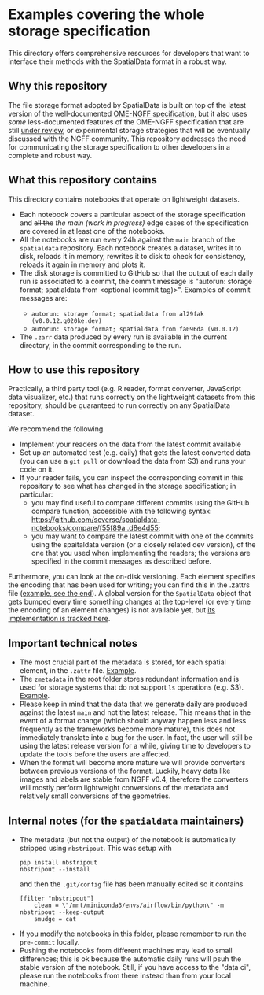 # Examples covering the whole storage specification

This directory offers comprehensive resources for developers that want to interface their methods with the SpatialData format in a robust way.

## Why this repository

The file storage format adopted by SpatialData is built on top of the latest version of the well-documented [OME-NGFF specification](https://ngff.openmicroscopy.org/latest/index.html), but it also uses _some_ less-documented features of the OME-NGFF specification that are still [under review](https://github.com/ome/ngff/pulls?q=is%3Apr+is%3Aopen+sort%3Aupdated-desc), or experimental storage strategies that will be eventually discussed with the NGFF community.
This repository addresses the need for communicating the storage specification to other developers in a complete and robust way.

## What this repository contains

This directory contains notebooks that operate on lightweight datasets.

-   Each notebook covers a particular aspect of the storage specification and ~~all the~~ _the main (work in progress)_ edge cases of the specification are covered in at least one of the notebooks.
-   All the notebooks are run every 24h against the `main` branch of the `spatialdata` repository. Each notebook creates a dataset, writes it to disk, reloads it in memory, rewrites it to disk to check for consistency, reloads it again in memory and plots it.
-   The disk storage is committed to GitHub so that the output of each daily run is associated to a commit, the commit message is "autorun: storage format; spatialdata from <commit hash> <optional (commit tag)>". Examples of commit messages are:
    -   `autorun: storage format; spatialdata from al29fak (v0.0.12.q020ke.dev)`
    -   `autorun: storage format; spatialdata from fa096da (v0.0.12)`
-   The `.zarr` data produced by every run is available in the current directory, in the commit corresponding to the run.

## How to use this repository

Practically, a third party tool (e.g. R reader, format converter, JavaScript data visualizer, etc.) that runs correctly on the lightweight datasets from this repository, should be guaranteed to run correctly on any SpatialData dataset.

We recommend the following.

-   Implement your readers on the data from the latest commit available
-   Set up an automated test (e.g. daily) that gets the latest converted data (you can use a `git pull` or download the data from S3) and runs your code on it.
-   If your reader fails, you can inspect the corresponding commit in this repository to see what has changed in the storage specification; in particular:
    -   you may find useful to compare different commits using the GitHub compare function, accessible with the following syntax: https://github.com/scverse/spatialdata-notebooks/compare/f55f89a..d8e4d55;
    -   you may want to compare the latest commit with one of the commits using the spaitaldata version (or a closely related dev version), of the one that you used when implementing the readers; the versions are specified in the commit messages as described before.

Furthermore, you can look at the on-disk versioning. Each element specifies the encoding that has been used for writing; you can find this in the .zattrs file ([example, see the end](https://github.com/scverse/spatialdata-notebooks/blob/main/notebooks/developers_resources/storage_format/transformation_affine.zarr/points/blobs_points/.zattrs)).
A global version for the `SpatialData` object that gets bumped every time something changes at the top-level (or every time the encoding of an element changes) is not available yet, but [its implementation is tracked here](https://github.com/scverse/spatialdata/issues/356).

## Important technical notes

-   The most crucial part of the metadata is stored, for each spatial element, in the `.zattr` file. [Example](transformation_identity.zarr/images/blobs_image/.zattrs).
-   The `zmetadata` in the root folder stores redundant information and is used for storage systems that do not support `ls` operations (e.g. S3). [Example](transformation_identity.zarr/zmetadata).
-   Please keep in mind that the data that we generate daily are produced against the latest `main` and not the latest release. This means that in the event of a format change (which should anyway happen less and less frequently as the frameworks become more mature), this does not immediately translate into a bug for the user. In fact, the user will still be using the latest release version for a while, giving time to developers to update the tools before the users are affected.
-   When the format will become more mature we will provide converters between previous versions of the format. Luckily, heavy data like images and labels are stable from NGFF v0.4, therefore the converters will mostly perform lightweight conversions of the metadata and relatively small conversions of the geometries.

## Internal notes (for the `spatialdata` maintainers)

-   The metadata (but not the output) of the notebook is automatically stripped using `nbstripout`. This was setup with
    ```
    pip install nbstripout
    nbstripout --install
    ```
    and then the `.git/config` file has been manually edited so it contains
    ```
    [filter "nbstripout"]
        clean = \"/mnt/miniconda3/envs/airflow/bin/python\" -m nbstripout --keep-output
        smudge = cat
    ```
-   If you modify the notebooks in this folder, please remember to run the `pre-commit` locally.
-   Pushing the notebooks from different machines may lead to small differences; this is ok because the automatic daily runs will psuh the stable version of the notebook. Still, if you have access to the "data ci", please run the notebooks from there instead than from your local machine.
